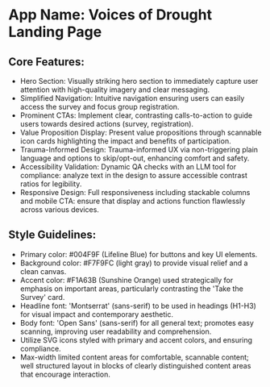 # **App Name**: Voices of Drought Landing Page

## Core Features:

- Hero Section: Visually striking hero section to immediately capture user attention with high-quality imagery and clear messaging.
- Simplified Navigation: Intuitive navigation ensuring users can easily access the survey and focus group registration.
- Prominent CTAs: Implement clear, contrasting calls-to-action to guide users towards desired actions (survey, registration).
- Value Proposition Display: Present value propositions through scannable icon cards highlighting the impact and benefits of participation.
- Trauma-Informed Design: Trauma-informed UX via non-triggering plain language and options to skip/opt-out, enhancing comfort and safety.
- Accessibility Validation: Dynamic QA checks with an LLM tool for compliance: analyze text in the design to assure accessible contrast ratios for legibility.
- Responsive Design: Full responsiveness including stackable columns and mobile CTA: ensure that display and actions function flawlessly across various devices.

## Style Guidelines:

- Primary color: #004F9F (Lifeline Blue) for buttons and key UI elements.
- Background color: #F7F9FC (light gray) to provide visual relief and a clean canvas.
- Accent color: #F1A63B (Sunshine Orange) used strategically for emphasis on important areas, particularly contrasting the 'Take the Survey' card.
- Headline font: 'Montserrat' (sans-serif) to be used in headings (H1-H3) for visual impact and contemporary aesthetic.
- Body font: 'Open Sans' (sans-serif) for all general text; promotes easy scanning, improving user readability and comprehension.
- Utilize SVG icons styled with primary and accent colors, and ensuring compliance.
- Max-width limited content areas for comfortable, scannable content; well structured layout in blocks of clearly distinguished content areas that encourage interaction.